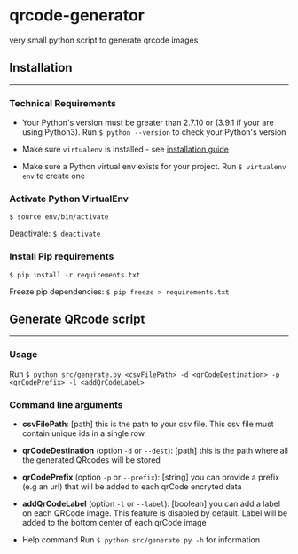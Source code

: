 # qrcode-generator
very small python script to generate qrcode images

## Installation
---

### Technical Requirements

- Your Python's version must be greater than 2.7.10 or (3.9.1 if your are using Python3). 
Run `$ python --version` to check your Python's version

- Make sure `virtualenv` is installed - see [installation guide](https://virtualenv.pypa.io/en/latest/installation.html)

- Make sure a Python virtual env exists for your project. 
Run `$ virtualenv env` to create one

### Activate Python VirtualEnv

`$ source env/bin/activate`

Deactivate: 
`$ deactivate`

### Install Pip requirements

`$ pip install -r requirements.txt`

Freeze pip dependencies: 
`$ pip freeze > requirements.txt`

## Generate QRcode script
---

### Usage
Run `$ python src/generate.py <csvFilePath> -d <qrCodeDestination> -p <qrCodePrefix> -l <addQrCodeLabel>` 

### Command line arguments

- **csvFilePath**: [path] this is the path to your csv file. This csv file must contain unique ids in a single row.

- **qrCodeDestination** (option `-d` or `--dest`): [path] this is the path where all the generated QRcodes will be stored

- **qrCodePrefix** (option `-p` or `--prefix`): [string] you can provide a prefix (e.g an url) that will be added to each qrCode encryted data

- **addQrCodeLabel** (option `-l` or `--label`): [boolean] you can add a label on each QRCode image. This feature is disabled by default. Label will be added to the bottom center of each qrCode image 

- Help command
Run `$ python src/generate.py -h` for information